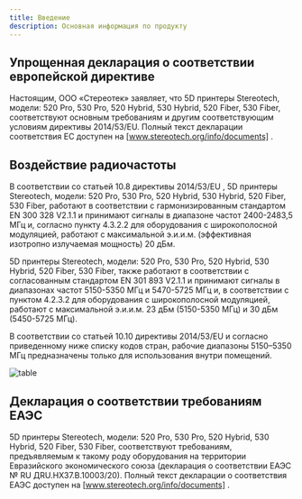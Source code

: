 ```yaml
---
title: Введение
description: Основная информация по продукту
---
```


## Упрощенная декларация о соответствии европейской директиве

Настоящим, ООО «Стереотек» заявляет, что 5D принтеры Stereotech, модели: 520 Pro, 530 Pro, 520 Hybrid, 530 Hybrid, 520 Fiber, 530 Fiber, соответствуют основным требованиям и другим соответствующим условиям директивы 2014/53/EU. Полный текст декларации соответствия ЕС доступен на [www.stereotech.org/info/documents] .

## Воздействие радиочастоты

В соответствии со статьей 10.8 директивы 2014/53/EU , 5D принтеры Stereotech, модели: 520 Pro, 530 Pro, 520 Hybrid, 530 Hybrid, 520 Fiber, 530 Fiber, работают в соответствии с гармонизированным стандартом EN 300 328 V2.1.1 и принимают сигналы в диапазоне частот 2400-2483,5 МГц и, согласно пункту 4.3.2.2 для оборудования с широкополосной модуляцией, работают с максимальной э.и.и.м. (эффективная изотропно излучаемая мощность) 20 дБм.

5D принтеры Stereotech, модели: 520 Pro, 530 Pro, 520 Hybrid, 530 Hybrid, 520 Fiber, 530 Fiber, также работают в соответствии с согласованным стандартом EN 301 893 V2.1.1 и принимают сигналы в диапазонах частот 5150-5350 МГц и 5470-5725 МГц и, в соответствии с пунктом 4.2.3.2 для оборудования с широкополосной модуляцией, работают с максимальной э.и.и.м. 23 дБм (5150-5350 МГц) и 30 дБм (5450-5725 МГц).

В соответствии со статьей 10.10 директивы 2014/53/EU и согласно приведенному ниже списку кодов стран, рабочие диапазоны 5150–5350 МГц предназначены только для использования внутри помещений.

![table](/docs/table.JPG)

## Декларация о соответствии требованиям ЕАЭС

5D принтеры Stereotech, модели: 520 Pro, 530 Pro, 520 Hybrid, 530 Hybrid, 520 Fiber, 530 Fiber, соответствуют требованиям, предъявляемым к такому роду оборудования на территории Евразийского экономического союза (декларация о соответствии ЕАЭС № RU ДRU.НХ37.В.10003/20). Полный текст декларации о соответствия ЕАЭС доступен на [www.stereotech.org/info/documents] .
